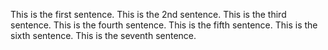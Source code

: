 This is the first sentence. This is the 2nd sentence. 
This is the third sentence. This is the fourth sentence. This is the fifth sentence.
This is the sixth sentence.
This is the seventh sentence.
